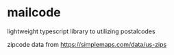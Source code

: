 # mailcode
lightweight typescript library to utilizing postalcodes

zipcode data from <https://simplemaps.com/data/us-zips>
